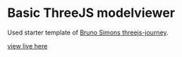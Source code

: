 # Basic ThreeJS modelviewer

Used starter template of [Bruno Simons threejs-journey](https://threejs-journey.com/).

[view live here](https://three.robinsteeman.com)
